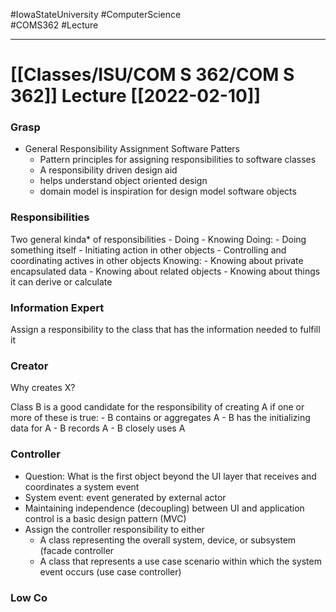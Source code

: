 #IowaStateUniversity
#ComputerScience  
#COMS362
#Lecture

---

# [[Classes/ISU/COM S 362/COM S 362]] Lecture [[2022-02-10]]

### Grasp 

- General Responsibility Assignment Software Patters 
	- Pattern principles for assigning responsibilities to software classes
	- A responsibility driven design aid 
	- helps understand object oriented design
	- domain model is inspiration for design model software objects 

### Responsibilities 

Two general kinda* of responsibilities
	- Doing 
	- Knowing 
Doing: 
	- Doing something itself 
	- Initiating action in other objects
	- Controlling and coordinating actives in other objects
Knowing:
	- Knowing about private encapsulated data
	- Knowing about related objects
	- Knowing about things it can derive or calculate 

### Information Expert 

Assign a responsibility to the class that has the information needed to fulfill it 


### Creator 

Why creates X? 

Class B is a good candidate for the responsibility of creating A if one or more of these is true:
	- B contains or aggregates A
	- B has the initializing data for A
	- B records A
	- B closely uses A

### Controller 

- Question: What is the first object beyond the UI layer that receives and coordinates a system event 
- System event: event generated by external actor
- Maintaining independence (decoupling) between UI and application control is a basic design pattern (MVC)
- Assign the controller responsibility to either 
	- A class representing the overall system, device, or subsystem (facade controller
	- A class that represents a use case scenario within which the system event occurs (use case controller)

### Low Co